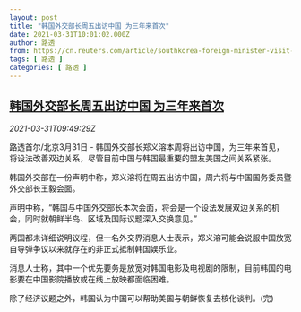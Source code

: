 ```yaml
---
layout: post
title: "韩国外交部长周五出访中国 为三年来首次"
date: 2021-03-31T10:01:02.000Z
author: 路透
from: https://cn.reuters.com/article/southkorea-foreign-minister-visit-china-idCNKBS2BN18Q
tags: [ 路透 ]
categories: [ 路透 ]
---
```

<!--1617184862000-->
[韩国外交部长周五出访中国 为三年来首次](https://cn.reuters.com/article/southkorea-foreign-minister-visit-china-idCNKBS2BN18Q)
------

<div>
<div><i>2021-03-31T09:49:29Z</i></div><p>路透首尔/北京3月31日 - 韩国外交部长郑义溶本周将出访中国，为三年来首见，将设法改善双边关系，尽管目前中国与韩国最重要的盟友美国之间关系紧张。</p><p>韩国外交部在一份声明中称，郑义溶将在周五出访中国，周六将与中国国务委员暨外交部长王毅会面。</p><p>声明中称，“韩国与中国外交部长本次会面，将会是一个设法发展双边关系的机会，同时就朝鲜半岛、区域及国际议题深入交换意见。”</p><p>两国都未详细说明议程，但一名外交界消息人士表示，郑义溶可能会说服中国放宽自导弹争议以来就存在的非正式抵制韩国娱乐业。</p><p>消息人士称，其中一个优先要务是放宽对韩国电影及电视剧的限制，目前韩国的电影要在中国影院播放或在线上放映都面临困难。</p><p>除了经济议题之外，韩国认为中国可以帮助美国与朝鲜恢复去核化谈判。(完)</p>
</div>
